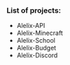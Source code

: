 ### List of projects:
  - Alelix-API
  - Alelix-Minecraft
  - Alelix-School
  - Alelix-Budget
  - Alelix-Discord

